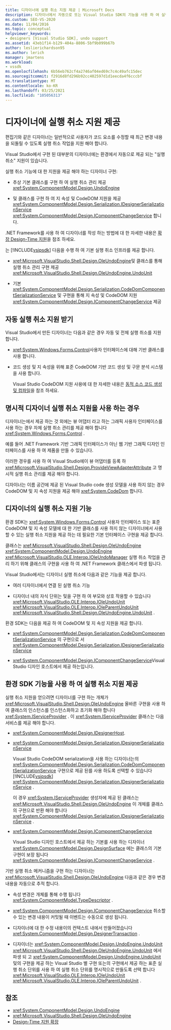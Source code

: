 ```yaml
---
title: 디자이너에 실행 취소 지원 제공 | Microsoft Docs
description: 디자이너에서 자동으로 또는 Visual Studio SDK의 기능을 사용 하 여 실행 취소 지원을 제공 하는 방법에 대해 알아봅니다.
ms.custom: SEO-VS-2020
ms.date: 11/04/2016
ms.topic: conceptual
helpviewer_keywords:
- designers [Visual Studio SDK], undo support
ms.assetid: 43eb1f14-b129-404a-8806-5bf9b099b67b
author: leslierichardson95
ms.author: lerich
manager: jmartens
ms.workload:
- vssdk
ms.openlocfilehash: 6b56eb762cf4a2746af04ed69c7c4c49afc15dec
ms.sourcegitcommit: f2916d8fd296b92cc402597d1d1eecda4f6cccbf
ms.translationtype: MT
ms.contentlocale: ko-KR
ms.lasthandoff: 03/25/2021
ms.locfileid: "105056313"
---
```

# <a name="supply-undo-support-to-designers"></a>디자이너에 실행 취소 지원 제공

편집기와 같은 디자이너는 일반적으로 사용자가 코드 요소를 수정할 때 최근 변경 내용을 되돌릴 수 있도록 실행 취소 작업을 지원 해야 합니다.

Visual Studio에서 구현 된 대부분의 디자이너에는 환경에서 자동으로 제공 되는 "실행 취소" 지원이 있습니다.

실행 취소 기능에 대 한 지원을 제공 해야 하는 디자이너 구현:

- 추상 기본 클래스를 구현 하 여 실행 취소 관리 제공 <xref:System.ComponentModel.Design.UndoEngine>

- 및 클래스를 구현 하 여 지 속성 및 CodeDOM 지원을 제공 <xref:System.ComponentModel.Design.Serialization.IDesignerSerializationService>  <xref:System.ComponentModel.Design.IComponentChangeService> 합니다.

.NET Framework를 사용 하 여 디자이너를 작성 하는 방법에 대 한 자세한 내용은 [확장 Design-Time 지원](/previous-versions/37899azc(v=vs.140))을 참조 하세요.

는 [!INCLUDE[vsipsdk](../extensibility/includes/vsipsdk_md.md)] 다음을 수행 하 여 기본 실행 취소 인프라를 제공 합니다.

- <xref:Microsoft.VisualStudio.Shell.Design.OleUndoEngine>및 클래스를 통해 실행 취소 관리 구현 제공 <xref:Microsoft.VisualStudio.Shell.Design.OleUndoEngine.UndoUnit>

- 기본 <xref:System.ComponentModel.Design.Serialization.CodeDomComponentSerializationService> 및 구현을 통해 지 속성 및 CodeDOM 지원 <xref:System.ComponentModel.Design.IComponentChangeService> 제공

## <a name="obtain-undo-support-automatically"></a>자동 실행 취소 지원 받기

Visual Studio에서 만든 디자이너는 다음과 같은 경우 자동 및 전체 실행 취소를 지원 합니다.

- <xref:System.Windows.Forms.Control>사용자 인터페이스에 대해 기반 클래스를 사용 합니다.

- 코드 생성 및 지 속성을 위해 표준 CodeDOM 기반 코드 생성 및 구문 분석 시스템을 사용 합니다.

   Visual Studio CodeDOM 지원 사용에 대 한 자세한 내용은 [동적 소스 코드 생성 및 컴파일](/dotnet/framework/reflection-and-codedom/dynamic-source-code-generation-and-compilation)을 참조 하세요.

## <a name="when-to-use-explicit-designer-undo-support"></a>명시적 디자이너 실행 취소 지원을 사용 하는 경우
 디자이너는에서 제공 하는 것 외에는 뷰 어댑터 라고 하는 그래픽 사용자 인터페이스를 사용 하는 경우 자체 실행 취소 관리를 제공 해야 합니다 <xref:System.Windows.Forms.Control> .

 예를 들어 .NET Framework 기반 그래픽 인터페이스가 아닌 웹 기반 그래픽 디자인 인터페이스를 사용 하 여 제품을 만들 수 있습니다.

 이러한 경우를 사용 하 여 Visual Studio에이 뷰 어댑터를 등록 하 <xref:Microsoft.VisualStudio.Shell.Design.ProvideViewAdapterAttribute> 고 명시적 실행 취소 관리를 제공 해야 합니다.

 디자이너는 이름 공간에 제공 된 Visual Studio code 생성 모델을 사용 하지 않는 경우 CodeDOM 및 지 속성 지원을 제공 해야 <xref:System.CodeDom> 합니다.

## <a name="undo-support-features-of-the-designer"></a>디자이너의 실행 취소 지원 기능
 환경 SDK는 <xref:System.Windows.Forms.Control> 사용자 인터페이스 또는 표준 CodeDOM 및 지 속성 모델에 대 한 기반 클래스를 사용 하지 않는 디자이너에서 사용할 수 있는 실행 취소 지원을 제공 하는 데 필요한 기본 인터페이스 구현을 제공 합니다.

 클래스는 <xref:Microsoft.VisualStudio.Shell.Design.OleUndoEngine> <xref:System.ComponentModel.Design.UndoEngine> <xref:Microsoft.VisualStudio.OLE.Interop.IOleUndoManager> 실행 취소 작업을 관리 하기 위해 클래스의 구현을 사용 하 여 .NET Framework 클래스에서 파생 됩니다.

 Visual Studio에서는 디자이너 실행 취소에 다음과 같은 기능을 제공 합니다.

- 여러 디자이너에서 연결 된 실행 취소 기능

- 디자이너 내의 자식 단위는 및을 구현 하 여 부모와 상호 작용할 수 있습니다 <xref:Microsoft.VisualStudio.OLE.Interop.IOleUndoUnit> <xref:Microsoft.VisualStudio.OLE.Interop.IOleParentUndoUnit> <xref:Microsoft.VisualStudio.Shell.Design.OleUndoEngine.UndoUnit> .

환경 SDK는 다음을 제공 하 여 CodeDOM 및 지 속성 지원을 제공 합니다.

- <xref:System.ComponentModel.Design.Serialization.CodeDomComponentSerializationService> 의 구현으로 서 <xref:System.ComponentModel.Design.Serialization.IDesignerSerializationService>

- <xref:System.ComponentModel.Design.IComponentChangeService>Visual Studio 디자인 호스트에서 제공 하는입니다.

## <a name="use-the-environment-sdk-features-to-supply-undo-support"></a>환경 SDK 기능을 사용 하 여 실행 취소 지원 제공

실행 취소 지원을 얻으려면 디자이너를 구현 하는 개체가 <xref:Microsoft.VisualStudio.Shell.Design.OleUndoEngine> 올바른 구현을 사용 하 여 클래스의 인스턴스를 인스턴스화하고 초기화 해야 합니다 <xref:System.IServiceProvider> . 이 <xref:System.IServiceProvider> 클래스는 다음 서비스를 제공 해야 합니다.

- <xref:System.ComponentModel.Design.IDesignerHost>.

- <xref:System.ComponentModel.Design.Serialization.IDesignerSerializationService>

   Visual Studio CodeDOM serialization을 사용 하는 디자이너는의 <xref:System.ComponentModel.Design.Serialization.CodeDomComponentSerializationService> 구현으로 제공 된를 사용 하도록 선택할 수 있습니다 [!INCLUDE[vsipsdk](../extensibility/includes/vsipsdk_md.md)] <xref:System.ComponentModel.Design.Serialization.IDesignerSerializationService> .

   이 경우 <xref:System.IServiceProvider> 생성자에 제공 된 클래스는 <xref:Microsoft.VisualStudio.Shell.Design.OleUndoEngine> 이 개체를 클래스의 구현으로 반환 해야 합니다 <xref:System.ComponentModel.Design.Serialization.IDesignerSerializationService> .

- <xref:System.ComponentModel.Design.IComponentChangeService>

   Visual Studio 디자인 호스트에서 제공 하는 기본를 사용 하는 디자이너 <xref:System.ComponentModel.Design.DesignSurface> 에는 클래스의 기본 구현이 보장 됩니다 <xref:System.ComponentModel.Design.IComponentChangeService> .

기반 실행 취소 메커니즘을 구현 하는 디자이너는 <xref:Microsoft.VisualStudio.Shell.Design.OleUndoEngine> 다음과 같은 경우 변경 내용을 자동으로 추적 합니다.

- 속성 변경은 개체를 통해 수행 됩니다 <xref:System.ComponentModel.TypeDescriptor> .

- <xref:System.ComponentModel.Design.IComponentChangeService> 취소할 수 있는 변경 내용이 커밋될 때 이벤트는 수동으로 생성 됩니다.

- 디자이너에 대 한 수정 내용이의 컨텍스트 내에서 만들어졌습니다 <xref:System.ComponentModel.Design.DesignerTransaction> .

- 디자이너는 <xref:System.ComponentModel.Design.UndoEngine.UndoUnit> <xref:Microsoft.VisualStudio.Shell.Design.OleUndoEngine.UndoUnit> 에서 파생 되 고 <xref:System.ComponentModel.Design.UndoEngine.UndoUnit> 및의 구현을 제공 하는 Visual Studio 별 구현 또는의 구현에서 제공 하는 표준 실행 취소 단위를 사용 하 여 실행 취소 단위를 명시적으로 만들도록 선택 합니다 <xref:Microsoft.VisualStudio.OLE.Interop.IOleUndoUnit> <xref:Microsoft.VisualStudio.OLE.Interop.IOleParentUndoUnit> .

## <a name="see-also"></a>참조

- <xref:System.ComponentModel.Design.UndoEngine>
- <xref:Microsoft.VisualStudio.Shell.Design.OleUndoEngine>
- [Design-Time 지원 확장](/previous-versions/37899azc(v=vs.140))
